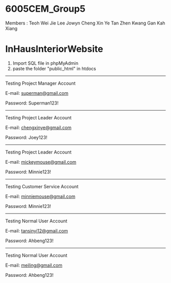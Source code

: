# 6005CEM_Group5
Members : 
Teoh Wei Jie 
Lee Jowyn
Cheng Xin Ye 
Tan Zhen Kwang 
Gan Kah Xiang 

# InHausInteriorWebsite

1. Import SQL file in phpMyAdmin
2. paste the folder "public_html" in htdocs

*******************************
Testing Project Manager Account

E-mail: superman@gmail.com

Password: Superman123!

*******************************
Testing Project Leader Account

E-mail: chengxinye@gmail.com

Password: Joey123!

*******************************
Testing Project Leader Account

E-mail: mickeymouse@gmail.com

Password: Minnie123!

*******************************
Testing Customer Service Account

E-mail: minniemouse@gmail.com

Password: Minnie123!

*******************************
Testing Normal User Account

E-mail: tansinyi12@gmail.com

Password: Ahbeng123!

*******************************
Testing Normal User Account

E-mail: meiling@gmail.com

Password: Ahbeng123!
